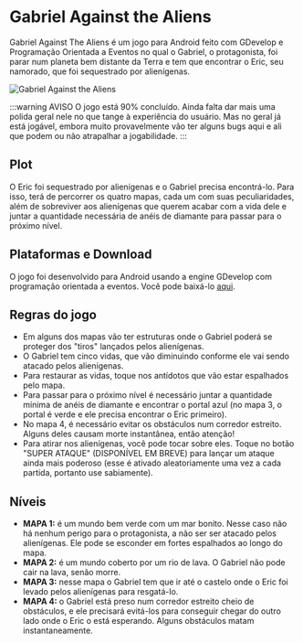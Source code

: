 # Gabriel Against the Aliens

Gabriel Against The Aliens é um jogo para Android feito com GDevelop e Programação Orientada a Eventos no qual o Gabriel, o protagonista, foi parar num planeta bem distante da Terra e tem que encontrar o Eric, seu namorado, que foi sequestrado por alienígenas.

![Gabriel Against the Aliens](https://andrewnationdev.vercel.app/img/gagainstaliens.png)

:::warning AVISO
O jogo está 90% concluído. Ainda falta dar mais uma polida geral nele no que tange à experiência do usuário. Mas no geral já está jogável, embora muito provavelmente vão ter alguns bugs aqui e ali que podem ou não atrapalhar a jogabilidade.
:::

## Plot

O Eric foi sequestrado por alienígenas e o Gabriel precisa encontrá-lo. Para isso, terá de percorrer os quatro mapas, cada um com suas peculiaridades, além de sobreviver aos alienígenas que querem acabar com a vida dele e juntar a quantidade necessária de anéis de diamante para passar para o próximo nível.

## Plataformas e Download

O jogo foi desenvolvido para Android usando a engine GDevelop com programação orientada a eventos. Você pode baixá-lo [aqui](https://github.com/Redwars22/gabriel-against-the-aliens/releases).

## Regras do jogo

- Em alguns dos mapas vão ter estruturas onde o Gabriel poderá se proteger dos "tiros" lançados pelos alienígenas.
- O Gabriel tem cinco vidas, que vão diminuindo conforme ele vai sendo atacado pelos alienígenas.
- Para restaurar as vidas, toque nos antídotos que vão estar espalhados pelo mapa.
- Para passar para o próximo nível é necessário juntar a quantidade mínima de anéis de diamante e encontrar o portal azul (no mapa 3, o portal é verde e ele precisa encontrar o Eric primeiro).
- No mapa 4, é necessário evitar os obstáculos num corredor estreito. Alguns deles causam morte instantânea, então atenção!
- Para atirar nos alienígenas, você pode tocar sobre eles. Toque no botão "SUPER ATAQUE" (DISPONÍVEL EM BREVE) para lançar um ataque ainda mais poderoso (esse é ativado aleatoriamente uma vez a cada partida, portanto use sabiamente). 

## Níveis
- **MAPA 1:** é um mundo bem verde com um mar bonito. Nesse caso não há nenhum perigo para o protagonista, a não ser ser atacado pelos alienígenas. Ele pode se esconder em fortes espalhados ao longo do mapa.
- **MAPA 2:** é um mundo coberto por um rio de lava. O Gabriel não pode cair na lava, senão morre.
- **MAPA 3:** nesse mapa o Gabriel tem que ir até o castelo onde o Eric foi levado pelos alienígenas para resgatá-lo.
- **MAPA 4:** o Gabriel está preso num corredor estreito cheio de obstáculos, e ele precisará evitá-los para conseguir chegar do outro lado onde o Eric o está esperando. Alguns obstáculos matam instantaneamente.
